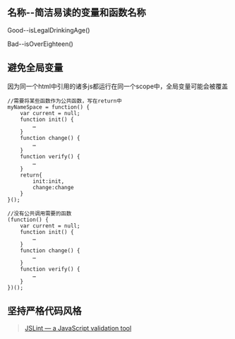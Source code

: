## 名称--简洁易读的变量和函数名称
 Good--isLegalDrinkingAge()

 Bad--isOverEighteen()
## 避免全局变量
 因为同一个html中引用的诸多js都运行在同一个scope中，全局变量可能会被覆盖
```
//需要将某些函数作为公共函数，写在return中
myNameSpace = function() {
	var current = null;
	function init() {
		…
	}
	function change() {
		…
	}
	function verify() {
		…
	}
	return{
		init:init,
		change:change
	}
}();

//没有公共调用需要的函数
(function() {
	var current = null;
	function init() {
		…
	}
	function change() {
		…
	}
	function verify() {
		…
	}
})();
```
## 坚持严格代码风格
> [JSLint — a JavaScript validation tool](http://www.jslint.com/)